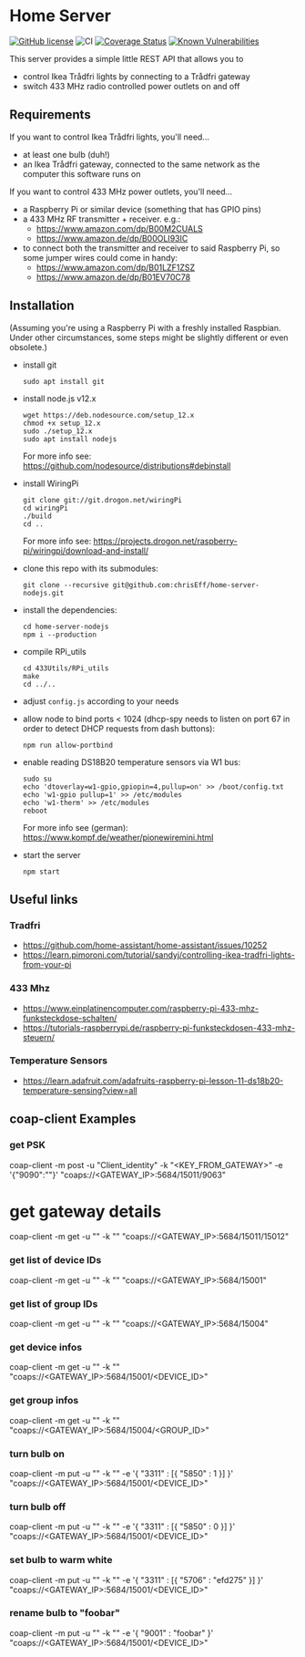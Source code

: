 # Home Server

[![GitHub license](https://img.shields.io/github/license/chrisEff/home-server-nodejs.svg)](https://github.com/chrisEff/home-server-nodejs/blob/master/LICENSE)
![CI](https://github.com/chrisEff/home-server-nodejs/workflows/CI/badge.svg)
[![Coverage Status](https://coveralls.io/repos/github/chrisEff/home-server-nodejs/badge.svg?branch=master)](https://coveralls.io/github/chrisEff/home-server-nodejs?branch=master)
[![Known Vulnerabilities](https://snyk.io/test/github/chrisEff/home-server-nodejs/badge.svg?targetFile=package.json)](https://snyk.io/test/github/chrisEff/home-server-nodejs?targetFile=package.json)

This server provides a simple little REST API that allows you to

- control Ikea Trådfri lights by connecting to a Trådfri gateway
- switch 433 MHz radio controlled power outlets on and off

## Requirements

If you want to control Ikea Trådfri lights, you'll need...

- at least one bulb (duh!)
- an Ikea Trådfri gateway, connected to the same network as the computer this software runs on

If you want to control 433 MHz power outlets, you'll need...

- a Raspberry Pi or similar device (something that has GPIO pins)
- a 433 MHz RF transmitter + receiver. e.g.:
  - https://www.amazon.com/dp/B00M2CUALS
  - https://www.amazon.de/dp/B00OLI93IC
- to connect both the transmitter and receiver to said Raspberry Pi, so some jumper wires could come in handy:
  - https://www.amazon.com/dp/B01LZF1ZSZ
  - https://www.amazon.de/dp/B01EV70C78

## Installation

(Assuming you're using a Raspberry Pi with a freshly installed Raspbian. Under other circumstances, some steps might be slightly different or even obsolete.)

- install git

  ```
  sudo apt install git
  ```

- install node.js v12.x

  ```
  wget https://deb.nodesource.com/setup_12.x
  chmod +x setup_12.x
  sudo ./setup_12.x
  sudo apt install nodejs
  ```

  For more info see: https://github.com/nodesource/distributions#debinstall

- install WiringPi

  ```
  git clone git://git.drogon.net/wiringPi
  cd wiringPi
  ./build
  cd ..
  ```

  For more info see: https://projects.drogon.net/raspberry-pi/wiringpi/download-and-install/

- clone this repo with its submodules:

  ```
  git clone --recursive git@github.com:chrisEff/home-server-nodejs.git
  ```

- install the dependencies:

  ```
  cd home-server-nodejs
  npm i --production
  ```

- compile RPi_utils

  ```
  cd 433Utils/RPi_utils
  make
  cd ../..
  ```

- adjust `config.js` according to your needs

- allow node to bind ports < 1024 (dhcp-spy needs to listen on port 67 in order to detect DHCP requests from dash buttons):
  ```
  npm run allow-portbind
  ```
- enable reading DS18B20 temperature sensors via W1 bus:

  ```
  sudo su
  echo 'dtoverlay=w1-gpio,gpiopin=4,pullup=on' >> /boot/config.txt
  echo 'w1-gpio pullup=1' >> /etc/modules
  echo 'w1-therm' >> /etc/modules
  reboot
  ```

  For more info see (german): https://www.kompf.de/weather/pionewiremini.html

- start the server
  ```
  npm start
  ```

## Useful links

### Tradfri

- https://github.com/home-assistant/home-assistant/issues/10252
- https://learn.pimoroni.com/tutorial/sandyj/controlling-ikea-tradfri-lights-from-your-pi

### 433 Mhz

- https://www.einplatinencomputer.com/raspberry-pi-433-mhz-funksteckdose-schalten/
- https://tutorials-raspberrypi.de/raspberry-pi-funksteckdosen-433-mhz-steuern/

### Temperature Sensors

- https://learn.adafruit.com/adafruits-raspberry-pi-lesson-11-ds18b20-temperature-sensing?view=all

## coap-client Examples

### get PSK

coap-client -m post -u "Client_identity" -k "<KEY_FROM_GATEWAY>" -e '{"9090":"<IDENTITY>"}' "coaps://<GATEWAY_IP>:5684/15011/9063"

# get gateway details

coap-client -m get -u "<IDENTITY>" -k "<PSK>" "coaps://<GATEWAY_IP>:5684/15011/15012"

### get list of device IDs

coap-client -m get -u "<IDENTITY>" -k "<PSK>" "coaps://<GATEWAY_IP>:5684/15001"

### get list of group IDs

coap-client -m get -u "<IDENTITY>" -k "<PSK>" "coaps://<GATEWAY_IP>:5684/15004"

### get device infos

coap-client -m get -u "<IDENTITY>" -k "<PSK>" "coaps://<GATEWAY_IP>:5684/15001/<DEVICE_ID>"

### get group infos

coap-client -m get -u "<IDENTITY>" -k "<PSK>" "coaps://<GATEWAY_IP>:5684/15004/<GROUP_ID>"

### turn bulb on

coap-client -m put -u "<IDENTITY>" -k "<PSK>" -e '{ "3311" : [{ "5850" : 1 }] }' "coaps://<GATEWAY_IP>:5684/15001/<DEVICE_ID>"

### turn bulb off

coap-client -m put -u "<IDENTITY>" -k "<PSK>" -e '{ "3311" : [{ "5850" : 0 }] }' "coaps://<GATEWAY_IP>:5684/15001/<DEVICE_ID>"

### set bulb to warm white

coap-client -m put -u "<IDENTITY>" -k "<PSK>" -e '{ "3311" : [{ "5706" : "efd275" }] }' "coaps://<GATEWAY_IP>:5684/15001/<DEVICE_ID>"

### rename bulb to "foobar"

coap-client -m put -u "<IDENTITY>" -k "<PSK>" -e '{ "9001" : "foobar" }' "coaps://<GATEWAY_IP>:5684/15001/<DEVICE_ID>"
